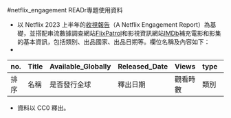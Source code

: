 #netflix_engagement
READr專題使用資料

* 以 Netflix 2023 上半年的[收視報告](https://about.netflix.com/en/news/what-we-watched-a-netflix-engagement-report)（A Netflix Engagement Report）為基礎，並搭配串流數據調查網站[FlixPatrol](https://flixpatrol.com/)和影視資訊網站[IMDb](https://www.imdb.com/)補充電影和影集的基本資訊，包括類別、出品國家、出品日期等。欄位名稱及內容如下：
* 
|  no.   |  Title   |  Available_Globally   |  Released_Date   |  Views   |  type   |  country   | date  |  genres   |
|  ----  |  ----  |  ----  |  ----  |  ----  |  ----  |  ----  | ----  | ----  
| 排序  | 名稱  | 是否發行全球  | 釋出日期  | 觀看時數  | 類別  | 出品國家  | 出品日期 |  類型   |

* 資料以 CC0 釋出。
